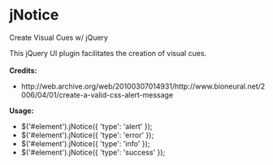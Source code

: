 jNotice
=======

Create Visual Cues w/ jQuery

This jQuery UI plugin facilitates the creation of visual cues.
<br><br>
<strong>Credits:</strong>
<br>
<ul>
<li>
http://web.archive.org/web/20100307014931/http://www.bioneural.net/2006/04/01/create-a-valid-css-alert-message
</li>
</ul>
<strong>Usage:</strong>
<ul>
<li>
$('#element').jNotice({ 'type': 'alert' });
</li>
<li>
$('#element').jNotice({ 'type': 'error' });
</li>
<li>
$('#element').jNotice({ 'type': 'info' });
<li>
$('#element').jNotice({ 'type': 'success' });
</li>
</ul>
